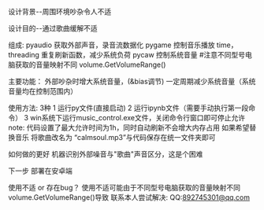 设计背景--周围环境吵杂令人不适

设计目的--通过歌曲缓解不适

组成:
pyaudio 获取外部声音，录音流数据化
pygame 控制音乐播放
time，threading       重复刷新函数，减少系统负荷
pycaw    控制系统音量 #注意不同型号电脑获取的音量映射不同 volume.GetVolumeRange()

主要功能：
外部吵杂时增大系统音量，(&bias调节)
一定周期减少系统音量（系统音量均在控制范围内）

使用方法: 3种
1 运行py文件(直接启动) 
2 运行ipynb文件（需要手动执行第一段命令）
3 win系统下运行music_control.exe文件，关闭命令行窗口即可停止允许
note:	代码设置了最大允许时间为1h，同时自动刷新不会增大内存占用
         	如果希望替换音乐 将歌曲改名为 “calmsoul.mp3”与代码保存在统一文件夹即可

如何做的更好
机器识别外部噪音与"歌曲"声音区分，这是个困难

下一步
部署在安卓端

使用不适 or 存在bug？
使用不适可能由于不同型号电脑获取的音量映射不同 volume.GetVolumeRange()导致
联系本人尝试解决:
QQ:892745301@qq.com